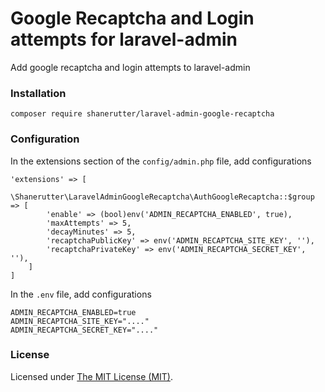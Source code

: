 Google Recaptcha and Login attempts for laravel-admin
======
Add google recaptcha and login attempts to laravel-admin


### Installation

```
composer require shanerutter/laravel-admin-google-recaptcha
```

### Configuration

In the extensions section of the `config/admin.php` file, add configurations
```
'extensions' => [
    \Shanerutter\LaravelAdminGoogleRecaptcha\AuthGoogleRecaptcha::$group => [
        'enable' => (bool)env('ADMIN_RECAPTCHA_ENABLED', true),
        'maxAttempts' => 5,
        'decayMinutes' => 5,
        'recaptchaPublicKey' => env('ADMIN_RECAPTCHA_SITE_KEY', ''),
        'recaptchaPrivateKey' => env('ADMIN_RECAPTCHA_SECRET_KEY', ''),
    ]
]
```

In the `.env` file, add configurations
```
ADMIN_RECAPTCHA_ENABLED=true
ADMIN_RECAPTCHA_SITE_KEY="...."
ADMIN_RECAPTCHA_SECRET_KEY="...."
```


### License

Licensed under [The MIT License (MIT)](LICENSE).

